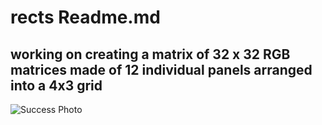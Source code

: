 # rects Readme.md
## working on creating a matrix of 32 x 32 RGB matrices made of 12 individual panels arranged into a 4x3 grid
![Success Photo](https://www.github.com/jeffellenbogen/rects/successphoto.png)
